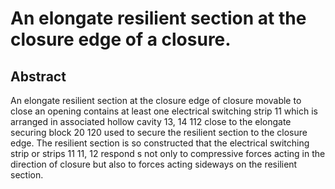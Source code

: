 # An elongate resilient section at the closure edge of a closure.

## Abstract
An elongate resilient section at the closure edge of closure movable to close an opening contains at least one electrical switching strip 11 which is arranged in associated hollow cavity 13, 14 112 close to the elongate securing block 20 120 used to secure the resilient section to the closure edge. The resilient section is so constructed that the electrical switching strip or strips 11 11, 12 respond s not only to compressive forces acting in the direction of closure but also to forces acting sideways on the resilient section.